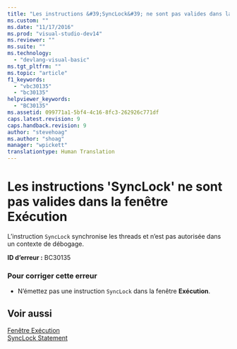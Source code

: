```yaml
---
title: "Les instructions &#39;SyncLock&#39; ne sont pas valides dans la fen&#234;tre Ex&#233;cution | Microsoft Docs"
ms.custom: ""
ms.date: "11/17/2016"
ms.prod: "visual-studio-dev14"
ms.reviewer: ""
ms.suite: ""
ms.technology: 
  - "devlang-visual-basic"
ms.tgt_pltfrm: ""
ms.topic: "article"
f1_keywords: 
  - "vbc30135"
  - "bc30135"
helpviewer_keywords: 
  - "BC30135"
ms.assetid: 099771a1-5bf4-4c16-8fc3-262926c771df
caps.latest.revision: 9
caps.handback.revision: 9
author: "stevehoag"
ms.author: "shoag"
manager: "wpickett"
translationtype: Human Translation
---
```

# Les instructions &#39;SyncLock&#39; ne sont pas valides dans la fen&#234;tre Ex&#233;cution
L’instruction `SyncLock` synchronise les threads et n’est pas autorisée dans un contexte de débogage.  
  
 **ID d’erreur :** BC30135  
  
### Pour corriger cette erreur  
  
-   N’émettez pas une instruction `SyncLock` dans la fenêtre **Exécution**.  
  
## Voir aussi  
 [Fenêtre Exécution](/visual-studio/ide/reference/immediate-window)   
 [SyncLock Statement](../../visual-basic/language-reference/statements/synclock-statement.md)